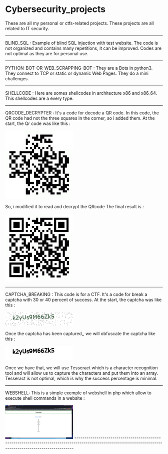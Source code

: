 # Cybersecurity_projects
These are all my personal or ctfs-related projects. These projects are all related to IT security.

-----------------------------------------------------------------------------------------------------------------------------------------------------------
BLIND_SQL : Example of blind SQL injection with test website. The code is not organized and contains many repetitions, it can be improved. Codes are not optimal as they are for personal use. 

-----------------------------------------------------------------------------------------------------------------------------------------------------------
PYTHON-BOT-OR-WEB_SCRAPPING-BOT : They are a Bots in python3. They connect to TCP or static or dynamic Web Pages. They do a mini challenges. 
 
-----------------------------------------------------------------------------------------------------------------------------------------------------------
SHELLCODE : Here are somes shellcodes in architecture x86 and x86_64. This shellcodes are a every type. 

-----------------------------------------------------------------------------------------------------------------------------------------------------------
QRCODE_DECRYPTER :
It's a code for decode a QR code. In this code, the QR code had not the three squares in the corner, so i added them.
At the start, the Qr code was like this :

<img width="217" alt="Screen Shot 2023-01-28 at 7 34 38 PM" src="https://github.com/matthis-thea/Cybersecurity_projects/blob/main/QRCODE_DECRYPTER/original_QRcode.png">

So, i modified it to read and decrypt the QRcode
The final result is :

<img width="217" alt="Screen Shot 2023-01-28 at 7 34 38 PM" src="https://github.com/matthis-thea/Cybersecurity_projects/blob/main/QRCODE_DECRYPTER/modified_QRcode.png">

-----------------------------------------------------------------------------------------------------------------------------------------------------------
CAPTCHA_BREAKING :
This code is for a CTF. It's a code for break a captcha with 30 or 40 percent of success. At the start, the captcha was like this :

<img width="217" alt="Screen Shot 2023-01-28 at 7 34 38 PM" src="https://github.com/matthis-thea/Cybersecurity_projects/blob/main/CAPTCHA_BREAKING/orignal_captcha.png">

Once the captcha has been captured,, we will obfuscate the captcha like this : 

<img width="217" alt="Screen Shot 2023-01-28 at 7 34 38 PM" src="https://github.com/matthis-thea/Cybersecurity_projects/blob/main/CAPTCHA_BREAKING/modified_captcha.png">

Once we have that, we will use Tesseract which is a character recognition tool and will allow us to capture the characters and put them into an array.
Tesseract is not optimal, which is why the success percentage is minimal.

-----------------------------------------------------------------------------------------------------------------------------------------------------------
WEBSHELL:
This is a simple exemple of webshell in php which allow to execute shell commands in a website :

<img width="217" alt="Screen Shot 2023-01-28 at 7 34 38 PM" src="https://github.com/matthis-thea/Cybersecurity_projects/blob/main/WEBSHELL/webshell.jpg">
-----------------------------------------------------------------------------------------------------------------------------------------------------------
